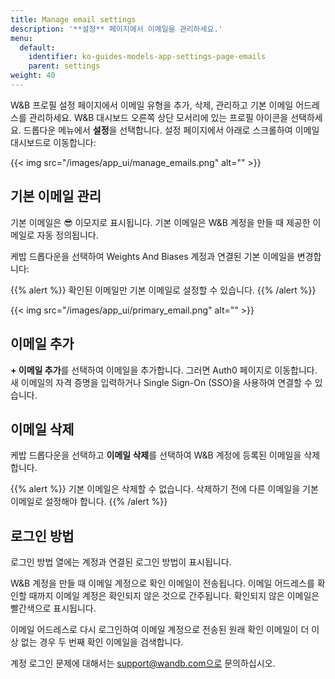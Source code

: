 ```yaml
---
title: Manage email settings
description: '**설정** 페이지에서 이메일을 관리하세요.'
menu:
  default:
    identifier: ko-guides-models-app-settings-page-emails
    parent: settings
weight: 40
---
```


W&B 프로필 설정 페이지에서 이메일 유형을 추가, 삭제, 관리하고 기본 이메일 어드레스를 관리하세요. W&B 대시보드 오른쪽 상단 모서리에 있는 프로필 아이콘을 선택하세요. 드롭다운 메뉴에서 **설정**을 선택합니다. 설정 페이지에서 아래로 스크롤하여 이메일 대시보드로 이동합니다:

{{< img src="/images/app_ui/manage_emails.png" alt="" >}}

## 기본 이메일 관리

기본 이메일은 😎 이모지로 표시됩니다. 기본 이메일은 W&B 계정을 만들 때 제공한 이메일로 자동 정의됩니다.

케밥 드롭다운을 선택하여 Weights And Biases 계정과 연결된 기본 이메일을 변경합니다:

{{% alert %}}
확인된 이메일만 기본 이메일로 설정할 수 있습니다.
{{% /alert %}}

{{< img src="/images/app_ui/primary_email.png" alt="" >}}

## 이메일 추가

**+ 이메일 추가**를 선택하여 이메일을 추가합니다. 그러면 Auth0 페이지로 이동합니다. 새 이메일의 자격 증명을 입력하거나 Single Sign-On (SSO)을 사용하여 연결할 수 있습니다.

## 이메일 삭제

케밥 드롭다운을 선택하고 **이메일 삭제**를 선택하여 W&B 계정에 등록된 이메일을 삭제합니다.

{{% alert %}}
기본 이메일은 삭제할 수 없습니다. 삭제하기 전에 다른 이메일을 기본 이메일로 설정해야 합니다.
{{% /alert %}}

## 로그인 방법

로그인 방법 열에는 계정과 연결된 로그인 방법이 표시됩니다.

W&B 계정을 만들 때 이메일 계정으로 확인 이메일이 전송됩니다. 이메일 어드레스를 확인할 때까지 이메일 계정은 확인되지 않은 것으로 간주됩니다. 확인되지 않은 이메일은 빨간색으로 표시됩니다.

이메일 어드레스로 다시 로그인하여 이메일 계정으로 전송된 원래 확인 이메일이 더 이상 없는 경우 두 번째 확인 이메일을 검색합니다.

계정 로그인 문제에 대해서는 support@wandb.com으로 문의하십시오.
